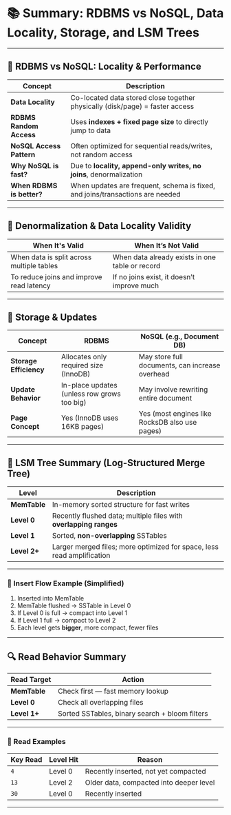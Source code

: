 # 📚 Summary: RDBMS vs NoSQL, Data Locality, Storage, and LSM Trees

---

## 🔹 RDBMS vs NoSQL: Locality & Performance

| Concept                         | Description                                                                 |
|----------------------------------|-----------------------------------------------------------------------------|
| **Data Locality**                | Co-located data stored close together physically (disk/page) = faster access |
| **RDBMS Random Access**          | Uses **indexes + fixed page size** to directly jump to data                 |
| **NoSQL Access Pattern**         | Often optimized for sequential reads/writes, not random access              |
| **Why NoSQL is fast?**           | Due to **locality, append-only writes, no joins**, denormalization          |
| **When RDBMS is better?**        | When updates are frequent, schema is fixed, and joins/transactions are needed |

---

## 🔹 Denormalization & Data Locality Validity

| When It's Valid                              | When It’s Not Valid                             |
|----------------------------------------------|--------------------------------------------------|
| When data is split across multiple tables     | When data already exists in one table or record |
| To reduce joins and improve read latency      | If no joins exist, it doesn’t improve much      |

---

## 🔹 Storage & Updates

| Concept                        | RDBMS                                       | NoSQL (e.g., Document DB)                         |
|-------------------------------|---------------------------------------------|--------------------------------------------------|
| **Storage Efficiency**         | Allocates only required size (InnoDB)       | May store full documents, can increase overhead  |
| **Update Behavior**            | In-place updates (unless row grows too big) | May involve rewriting entire document            |
| **Page Concept**               | Yes (InnoDB uses 16KB pages)                | Yes (most engines like RocksDB also use pages)   |

---

## 🔹 LSM Tree Summary (Log-Structured Merge Tree)

| Level | Description                                                                |
|-------|----------------------------------------------------------------------------|
| **MemTable** | In-memory sorted structure for fast writes                             |
| **Level 0**  | Recently flushed data; multiple files with **overlapping ranges**      |
| **Level 1**  | Sorted, **non-overlapping** SSTables                                   |
| **Level 2+** | Larger merged files; more optimized for space, less read amplification |

---

### 🔁 Insert Flow Example (Simplified)

1. Inserted into MemTable
2. MemTable flushed → SSTable in Level 0
3. If Level 0 is full → compact into Level 1
4. If Level 1 full → compact to Level 2
5. Each level gets **bigger**, more compact, fewer files

---

## 🔍 Read Behavior Summary

| Read Target | Action                                            |
|-------------|---------------------------------------------------|
| **MemTable** | Check first — fast memory lookup                 |
| **Level 0**  | Check all overlapping files                      |
| **Level 1+** | Sorted SSTables, binary search + bloom filters   |

---

### 📘 Read Examples

| Key Read | Level Hit     | Reason                                |
|----------|---------------|----------------------------------------|
| `4`      | Level 0       | Recently inserted, not yet compacted   |
| `13`     | Level 2       | Older data, compacted into deeper level |
| `30`     | Level 0       | Recently inserted                      |

---
